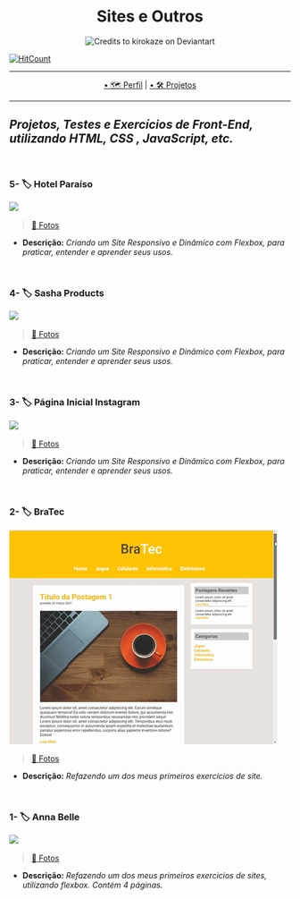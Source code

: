 <h1 align="center">Sites e Outros</h1>

<p align="center">
  <img src="https://images-wixmp-ed30a86b8c4ca887773594c2.wixmp.com/f/12cbe8a4-f55c-4b40-85bb-d8e1405e7b84/d927ec2-1487c3ad-5d81-4898-b78e-ee98f0e369a8.png?token=eyJ0eXAiOiJKV1QiLCJhbGciOiJIUzI1NiJ9.eyJzdWIiOiJ1cm46YXBwOiIsImlzcyI6InVybjphcHA6Iiwib2JqIjpbW3sicGF0aCI6IlwvZlwvMTJjYmU4YTQtZjU1Yy00YjQwLTg1YmItZDhlMTQwNWU3Yjg0XC9kOTI3ZWMyLTE0ODdjM2FkLTVkODEtNDg5OC1iNzhlLWVlOThmMGUzNjlhOC5wbmcifV1dLCJhdWQiOlsidXJuOnNlcnZpY2U6ZmlsZS5kb3dubG9hZCJdfQ.a4xikg8Y2oXQ90B2dX_BrDy108dT92P0uSOcIcwjKkA" alt="Credits to kirokaze on Deviantart"
</P>

[![HitCount](http://hits.dwyl.com/Guilherme-G-Cadilhe/Guilherme-G-Cadlihe.svg)](http://hits.dwyl.com/Guilherme-G-Cadilhe/Guilherme-G-Cadlihe)

---

<p align="center">
  <a href="https://github.com/Guilherme-G-Cadilhe">• 🗺 Perfil</a> |
   <a href="https://github.com/Guilherme-G-Cadilhe/Projetos">• 🛠️ Projetos</a> 
</p>

---
*Projetos, Testes e Exercícios de Front-End, utilizando HTML, CSS , JavaScript, etc.*
---
<br>

### 5- 🏷️ Hotel Paraíso

<img width="480" src="GifsAnimados/HotelParaiso.gif"> 

> <a href="https://www.evernote.com/l/As9udb353AxBvYQEnkRMkaN-yZvN85h8EGc/"> 🧱 Fotos</a> <br>
- **Descrição:** *Criando um Site Responsivo e Dinâmico com Flexbox, para praticar, entender e aprender seus usos.*
  

<br>

### 4- 🏷️ Sasha Products

<img src="https://media.giphy.com/media/2qqoHlK6Td0gKXoqpB/giphy.gif">

> <a href="https://www.evernote.com/l/As8iGhW0jtdGW5e7cmfRL7oiqouWZuStQYE/"> 🧱 Fotos</a> <br>
- **Descrição:** *Criando um Site Responsivo e Dinâmico com Flexbox, para praticar, entender e aprender seus usos.*

<br>

### 3- 🏷️ Página Inicial Instagram

<img width="500" src="https://puu.sh/H8h3G/d0beccee83.jpg">


> <a href="https://www.evernote.com/l/As-x8L7cbnBJPr4MRlTVlzvmrGKt_f28lS8/"> 🧱 Fotos</a> <br>
- **Descrição:** *Criando um Site Responsivo e Dinâmico com Flexbox, para praticar, entender e aprender seus usos.*
  

<br>

### 2- 🏷️ BraTec

<img width="480" src="GifsAnimados/BraTec.gif"> 

> <a href="https://www.evernote.com/l/As9V7F9dwZtIkJV72okWrFwyO5oZI2AOVAg/"> 🧱 Fotos</a> <br>
- **Descrição:** *Refazendo um dos meus primeiros exercicios de site.*
  

<br>


### 1- 🏷️ Anna Belle

<img width="400" src="https://puu.sh/Ha2vl/c24c54259c.jpg">


> <a href="https://www.evernote.com/l/As9ORwINPwxIn4trCeuMJUUIOEKmcglauss/"> 🧱 Fotos</a> <br>
- **Descrição:** *Refazendo um dos meus primeiros exercicios de sites, utilizando flexbox. Contém 4 páginas.*
  

<br>
